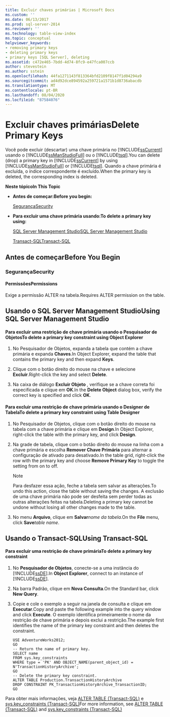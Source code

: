 ```yaml
---
title: Excluir chaves primárias | Microsoft Docs
ms.custom: ''
ms.date: 06/13/2017
ms.prod: sql-server-2014
ms.reviewer: ''
ms.technology: table-view-index
ms.topic: conceptual
helpviewer_keywords:
- removing primary keys
- deleting primary keys
- primary keys [SQL Server], deleting
ms.assetid: c472e465-7bdd-4d74-8fc9-e47fca007ccb
author: stevestein
ms.author: sstein
ms.openlocfilehash: 44fa1271143f813364bfd2109f8147f1d04294a9
ms.sourcegitcommit: ad4d92dce894592a259721a1571b1d8736abacdb
ms.translationtype: MT
ms.contentlocale: pt-BR
ms.lasthandoff: 08/04/2020
ms.locfileid: "87584076"
---
```

# <a name="delete-primary-keys"></a><span data-ttu-id="e32b0-102">Excluir chaves primárias</span><span class="sxs-lookup"><span data-stu-id="e32b0-102">Delete Primary Keys</span></span>
  <span data-ttu-id="e32b0-103">Você pode excluir (descartar) uma chave primária no [!INCLUDE[ssCurrent](../../includes/sscurrent-md.md)] usando o [!INCLUDE[ssManStudioFull](../../includes/ssmanstudiofull-md.md)] ou o [!INCLUDE[tsql](../../includes/tsql-md.md)].</span><span class="sxs-lookup"><span data-stu-id="e32b0-103">You can delete (drop) a primary key in [!INCLUDE[ssCurrent](../../includes/sscurrent-md.md)] by using [!INCLUDE[ssManStudioFull](../../includes/ssmanstudiofull-md.md)] or [!INCLUDE[tsql](../../includes/tsql-md.md)].</span></span> <span data-ttu-id="e32b0-104">Quando a chave primária é excluída, o índice correspondente é excluído.</span><span class="sxs-lookup"><span data-stu-id="e32b0-104">When the primary key is deleted, the corresponding index is deleted.</span></span>  
  
 <span data-ttu-id="e32b0-105">**Neste tópico**</span><span class="sxs-lookup"><span data-stu-id="e32b0-105">**In This Topic**</span></span>  
  
-   <span data-ttu-id="e32b0-106">**Antes de começar:**</span><span class="sxs-lookup"><span data-stu-id="e32b0-106">**Before you begin:**</span></span>  
  
     [<span data-ttu-id="e32b0-107">Segurança</span><span class="sxs-lookup"><span data-stu-id="e32b0-107">Security</span></span>](#Security)  
  
-   <span data-ttu-id="e32b0-108">**Para excluir uma chave primária usando:**</span><span class="sxs-lookup"><span data-stu-id="e32b0-108">**To delete a primary key using:**</span></span>  
  
     [<span data-ttu-id="e32b0-109">SQL Server Management Studio</span><span class="sxs-lookup"><span data-stu-id="e32b0-109">SQL Server Management Studio</span></span>](#SSMSProcedure)  
  
     [<span data-ttu-id="e32b0-110">Transact-SQL</span><span class="sxs-lookup"><span data-stu-id="e32b0-110">Transact-SQL</span></span>](#TsqlProcedure)  
  
##  <a name="before-you-begin"></a><a name="BeforeYouBegin"></a> <span data-ttu-id="e32b0-111">Antes de começar</span><span class="sxs-lookup"><span data-stu-id="e32b0-111">Before You Begin</span></span>  
  
###  <a name="security"></a><a name="Security"></a> <span data-ttu-id="e32b0-112">Segurança</span><span class="sxs-lookup"><span data-stu-id="e32b0-112">Security</span></span>  
  
####  <a name="permissions"></a><a name="Permissions"></a> <span data-ttu-id="e32b0-113">Permissões</span><span class="sxs-lookup"><span data-stu-id="e32b0-113">Permissions</span></span>  
 <span data-ttu-id="e32b0-114">Exige a permissão ALTER na tabela.</span><span class="sxs-lookup"><span data-stu-id="e32b0-114">Requires ALTER permission on the table.</span></span>  
  
##  <a name="using-sql-server-management-studio"></a><a name="SSMSProcedure"></a> <span data-ttu-id="e32b0-115">Usando o SQL Server Management Studio</span><span class="sxs-lookup"><span data-stu-id="e32b0-115">Using SQL Server Management Studio</span></span>  
  
#### <a name="to-delete-a-primary-key-constraint-using-object-explorer"></a><span data-ttu-id="e32b0-116">Para excluir uma restrição de chave primária usando o Pesquisador de Objetos</span><span class="sxs-lookup"><span data-stu-id="e32b0-116">To delete a primary key constraint using Object Explorer</span></span>  
  
1.  <span data-ttu-id="e32b0-117">No Pesquisador de Objetos, expanda a tabela que contém a chave primária e expanda **Chaves**.</span><span class="sxs-lookup"><span data-stu-id="e32b0-117">In Object Explorer, expand the table that contains the primary key and then expand **Keys**.</span></span>  
  
2.  <span data-ttu-id="e32b0-118">Clique com o botão direito do mouse na chave e selecione **Excluir**.</span><span class="sxs-lookup"><span data-stu-id="e32b0-118">Right-click the key and select **Delete**.</span></span>  
  
3.  <span data-ttu-id="e32b0-119">Na caixa de diálogo **Excluir Objeto** , verifique se a chave correta foi especificada e clique em **OK**.</span><span class="sxs-lookup"><span data-stu-id="e32b0-119">In the **Delete Object** dialog box, verify the correct key is specified and click **OK**.</span></span>  
  
#### <a name="to-delete-a-primary-key-constraint-using-table-designer"></a><span data-ttu-id="e32b0-120">Para excluir uma restrição de chave primária usando o Designer de Tabela</span><span class="sxs-lookup"><span data-stu-id="e32b0-120">To delete a primary key constraint using Table Designer</span></span>  
  
1.  <span data-ttu-id="e32b0-121">No Pesquisador de Objetos, clique com o botão direito do mouse na tabela com a chave primária e clique em **Design**.</span><span class="sxs-lookup"><span data-stu-id="e32b0-121">In Object Explorer, right-click the table with the primary key, and click **Design**.</span></span>  
  
2.  <span data-ttu-id="e32b0-122">Na grade de tabela, clique com o botão direito do mouse na linha com a chave primária e escolha **Remover Chave Primária** para alternar a configuração de ativado para desativado.</span><span class="sxs-lookup"><span data-stu-id="e32b0-122">In the table grid, right-click the row with the primary key and choose **Remove Primary Key** to toggle the setting from on to off.</span></span>  
  
    > [!NOTE]  
    >  <span data-ttu-id="e32b0-123">Para desfazer essa ação, feche a tabela sem salvar as alterações.</span><span class="sxs-lookup"><span data-stu-id="e32b0-123">To undo this action, close the table without saving the changes.</span></span> <span data-ttu-id="e32b0-124">A exclusão de uma chave primária não pode ser desfeita sem perder todas as outras alterações feitas na tabela.</span><span class="sxs-lookup"><span data-stu-id="e32b0-124">Deleting a primary key cannot be undone without losing all other changes made to the table.</span></span>  
  
3.  <span data-ttu-id="e32b0-125">No menu **Arquivo**, clique em **Salvar**_nome da tabela_.</span><span class="sxs-lookup"><span data-stu-id="e32b0-125">On the **File** menu, click **Save**_table name_.</span></span>  
  
##  <a name="using-transact-sql"></a><a name="TsqlProcedure"></a> <span data-ttu-id="e32b0-126">Usando o Transact-SQL</span><span class="sxs-lookup"><span data-stu-id="e32b0-126">Using Transact-SQL</span></span>  
  
#### <a name="to-delete-a-primary-key-constraint"></a><span data-ttu-id="e32b0-127">Para excluir uma restrição de chave primária</span><span class="sxs-lookup"><span data-stu-id="e32b0-127">To delete a primary key constraint</span></span>  
  
1.  <span data-ttu-id="e32b0-128">No **Pesquisador de Objetos**, conecte-se a uma instância do [!INCLUDE[ssDE](../../includes/ssde-md.md)].</span><span class="sxs-lookup"><span data-stu-id="e32b0-128">In **Object Explorer**, connect to an instance of [!INCLUDE[ssDE](../../includes/ssde-md.md)].</span></span>  
  
2.  <span data-ttu-id="e32b0-129">Na barra Padrão, clique em **Nova Consulta**.</span><span class="sxs-lookup"><span data-stu-id="e32b0-129">On the Standard bar, click **New Query**.</span></span>  
  
3.  <span data-ttu-id="e32b0-130">Copie e cole o exemplo a seguir na janela de consulta e clique em **Executar**.</span><span class="sxs-lookup"><span data-stu-id="e32b0-130">Copy and paste the following example into the query window and click **Execute**.</span></span> <span data-ttu-id="e32b0-131">O exemplo identifica primeiramente o nome da restrição de chave primária e depois exclui a restrição.</span><span class="sxs-lookup"><span data-stu-id="e32b0-131">The example first identifies the name of the primary key constraint and then deletes the constraint.</span></span>  
  
    ```  
    USE AdventureWorks2012;  
    GO  
    -- Return the name of primary key.  
    SELECT name  
    FROM sys.key_constraints  
    WHERE type = 'PK' AND OBJECT_NAME(parent_object_id) = N'TransactionHistoryArchive';  
    GO  
    -- Delete the primary key constraint.  
    ALTER TABLE Production.TransactionHistoryArchive  
    DROP CONSTRAINT PK_TransactionHistoryArchive_TransactionID;   
    GO  
    ```  
  
 <span data-ttu-id="e32b0-132">Para obter mais informações, veja [ALTER TABLE &#40;Transact-SQL&#41;](/sql/t-sql/statements/alter-table-transact-sql) e [sys.key_constraints &#40;Transact-SQL&#41;](/sql/relational-databases/system-catalog-views/sys-key-constraints-transact-sql)</span><span class="sxs-lookup"><span data-stu-id="e32b0-132">For more information, see [ALTER TABLE &#40;Transact-SQL&#41;](/sql/t-sql/statements/alter-table-transact-sql) and [sys.key_constraints &#40;Transact-SQL&#41;](/sql/relational-databases/system-catalog-views/sys-key-constraints-transact-sql)</span></span>  
  
###  <a name="TsqlExample"></a>  
